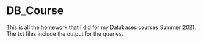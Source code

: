 # DB_Course
This is all the homework that I did for my Databases courses Summer 2021.
The txt files include the output for the queries.
